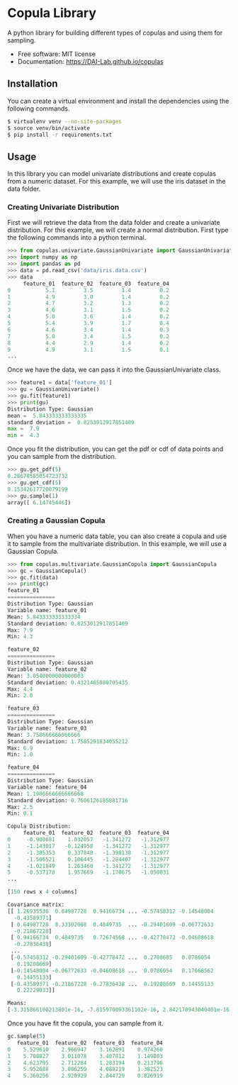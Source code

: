 

# Copula Library
A python library for building different types of copulas and using them for sampling.

- Free software: MIT license
- Documentation: https://DAI-Lab.github.io/copulas

[travis-img]: https://travis-ci.org/DAI-Lab/copulas.svg?branch=master
[travis-url]: https://travis-ci.org/DAI-Lab/copulas
[pypi-img]: https://img.shields.io/pypi/v/copulas.svg
[pypi-url]: https://pypi.python.org/pypi/copulas
## Installation
You can create a virtual environment and install the dependencies using the following commands.
```bash
$ virtualenv venv --no-site-packages
$ source venv/bin/activate
$ pip install -r requirements.txt
```
## Usage
In this library you can model univariate distributions and create copulas from a numeric dataset. For this example, we will use the iris dataset in the data folder.
### Creating Univariate Distribution
First we will retrieve the data from the data folder and create a univariate distribution. For this example, we will create a normal distribution. First type the following commands into a python terminal.
```python
>>> from copulas.univariate.GaussianUnivariate import GaussianUnivariate
>>> import numpy as np
>>> import pandas as pd
>>> data = pd.read_csv('data/iris.data.csv')
>>> data
     feature_01  feature_02  feature_03  feature_04
0           5.1         3.5         1.4         0.2
1           4.9         3.0         1.4         0.2
2           4.7         3.2         1.3         0.2
3           4.6         3.1         1.5         0.2
4           5.0         3.6         1.4         0.2
5           5.4         3.9         1.7         0.4
6           4.6         3.4         1.4         0.3
7           5.0         3.4         1.5         0.2
8           4.4         2.9         1.4         0.2
9           4.9         3.1         1.5         0.1
...
```
Once we have the data, we can pass it into the GaussianUnivariate class.
```python
>>> feature1 = data['feature_01']
>>> gu = GaussianUnivariate()
>>> gu.fit(feature1)
>>> print(gu)
Distribution Type: Gaussian
mean =  5.843333333333335
standard deviation =  0.8253012917851409
max =  7.9
min =  4.3
```
Once you fit the distribution, you can get the pdf or cdf of data points and you can sample from the distribution.
```python
>>> gu.get_pdf(5)
0.28678585054723732
>>> gu.get_cdf(5)
0.15342617720079199
>>> gu.sample(1)
array([ 6.14745446])
```
### Creating a Gaussian Copula
When you have a numeric data table, you can also create a copula and use it to sample from the multivariate distribution. In this example, we will use a Gaussian Copula.
```python
>>> from copulas.multivariate.GaussianCopula import GaussianCopula
>>> gc = GaussianCopula()
>>> gc.fit(data)
>>> print(gc)
feature_01
===============
Distribution Type: Gaussian
Variable name: feature_01
Mean: 5.843333333333334
Standard deviation: 0.8253012917851409
Max: 7.9
Min: 4.3

feature_02
===============
Distribution Type: Gaussian
Variable name: feature_02
Mean: 3.0540000000000003
Standard deviation: 0.4321465800705435
Max: 4.4
Min: 2.0

feature_03
===============
Distribution Type: Gaussian
Variable name: feature_03
Mean: 3.758666666666666
Standard deviation: 1.7585291834055212
Max: 6.9
Min: 1.0

feature_04
===============
Distribution Type: Gaussian
Variable name: feature_04
Mean: 1.1986666666666668
Standard deviation: 0.7606126185881716
Max: 2.5
Min: 0.1

Copula Distribution:
     feature_01  feature_02  feature_03  feature_04
0     -0.900681    1.032057   -1.341272   -1.312977
1     -1.143017   -0.124958   -1.341272   -1.312977
2     -1.385353    0.337848   -1.398138   -1.312977
3     -1.506521    0.106445   -1.284407   -1.312977
4     -1.021849    1.263460   -1.341272   -1.312977
5     -0.537178    1.957669   -1.170675   -1.050031
...

[150 rows x 4 columns]

Covariance matrix:
[[ 1.26935536  0.64987728  0.94166734 ... -0.57458312 -0.14548004
  -0.43589371]
 [ 0.64987728  0.33302068  0.4849735  ... -0.29401609 -0.06772633
  -0.21867228]
 [ 0.94166734  0.4849735   0.72674568 ... -0.42778472 -0.04608618
  -0.27836438]
 ...
 [-0.57458312 -0.29401609 -0.42778472 ...  0.2708685   0.0786054
   0.19208669]
 [-0.14548004 -0.06772633 -0.04608618 ...  0.0786054   0.17668562
   0.14455133]
 [-0.43589371 -0.21867228 -0.27836438 ...  0.19208669  0.14455133
   0.22229033]]

Means:
[-3.315866100213801e-16, -7.815970093361102e-16, 2.842170943040401e-16, -2.3684757858670006e-16]

```

Once you have fit the copula, you can sample from it. 
```python
gc.sample(5)
   feature_01  feature_02  feature_03  feature_04
0    5.529610    2.966947    3.162891    0.974260
1    5.708827    3.011078    3.407812    1.149803
2    4.623795    2.712284    1.283194    0.213796
3    5.952688    3.086259    4.088219    1.382523
4    5.360256    2.920929    2.844729    0.826919
```
